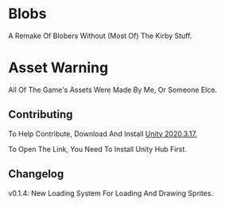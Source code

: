 # Blobs
A Remake Of Blobers Without (Most Of) The Kirby Stuff.

# Asset Warning
All Of The Game's Assets Were Made By Me, Or Someone Elce.

## Contributing
To Help Contribute, Download And Install [Unity 2020.3.17.](unityhub://2020.3.17f1/a4537701e4ab)

To Open The Link, You Need To Install Unity Hub First.

## Changelog
v0.1.4: New Loading System For Loading And Drawing Sprites.
